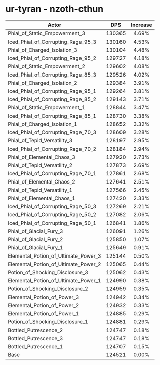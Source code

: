 # ur-tyran - nzoth-cthun
| Actor | DPS | Increase |
|---|:---:|:---:|
|Phial_of_Static_Empowerment_3|130365|4.69%|
|Iced_Phial_of_Corrupting_Rage_95_3|130160|4.53%|
|Phial_of_Charged_Isolation_3|130104|4.48%|
|Iced_Phial_of_Corrupting_Rage_95_2|129727|4.18%|
|Phial_of_Static_Empowerment_2|129602|4.08%|
|Iced_Phial_of_Corrupting_Rage_85_3|129526|4.02%|
|Phial_of_Charged_Isolation_2|129384|3.91%|
|Iced_Phial_of_Corrupting_Rage_95_1|129264|3.81%|
|Iced_Phial_of_Corrupting_Rage_85_2|129143|3.71%|
|Phial_of_Static_Empowerment_1|128844|3.47%|
|Iced_Phial_of_Corrupting_Rage_85_1|128730|3.38%|
|Phial_of_Charged_Isolation_1|128652|3.32%|
|Iced_Phial_of_Corrupting_Rage_70_3|128609|3.28%|
|Phial_of_Tepid_Versatility_3|128197|2.95%|
|Iced_Phial_of_Corrupting_Rage_70_2|128184|2.94%|
|Phial_of_Elemental_Chaos_3|127920|2.73%|
|Phial_of_Tepid_Versatility_2|127873|2.69%|
|Iced_Phial_of_Corrupting_Rage_70_1|127861|2.68%|
|Phial_of_Elemental_Chaos_2|127641|2.51%|
|Phial_of_Tepid_Versatility_1|127566|2.45%|
|Phial_of_Elemental_Chaos_1|127420|2.33%|
|Iced_Phial_of_Corrupting_Rage_50_3|127269|2.21%|
|Iced_Phial_of_Corrupting_Rage_50_2|127082|2.06%|
|Iced_Phial_of_Corrupting_Rage_50_1|126841|1.86%|
|Phial_of_Glacial_Fury_3|126091|1.26%|
|Phial_of_Glacial_Fury_2|125850|1.07%|
|Phial_of_Glacial_Fury_1|125649|0.91%|
|Elemental_Potion_of_Ultimate_Power_3|125144|0.50%|
|Elemental_Potion_of_Ultimate_Power_2|125065|0.44%|
|Potion_of_Shocking_Disclosure_3|125062|0.43%|
|Elemental_Potion_of_Ultimate_Power_1|124990|0.38%|
|Potion_of_Shocking_Disclosure_2|124959|0.35%|
|Elemental_Potion_of_Power_3|124942|0.34%|
|Elemental_Potion_of_Power_2|124932|0.33%|
|Elemental_Potion_of_Power_1|124885|0.29%|
|Potion_of_Shocking_Disclosure_1|124881|0.29%|
|Bottled_Putrescence_2|124747|0.18%|
|Bottled_Putrescence_3|124747|0.18%|
|Bottled_Putrescence_1|124707|0.15%|
|Base|124521|0.00%|
